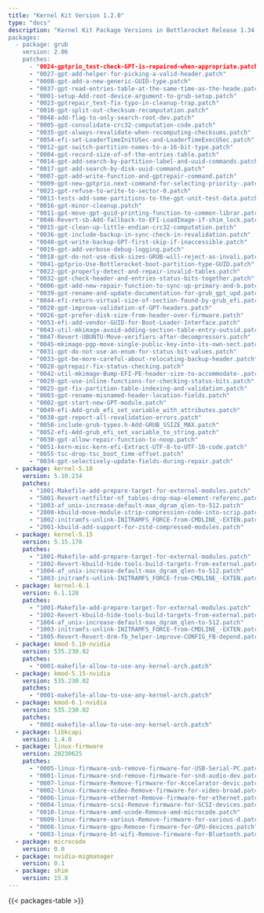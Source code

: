 ```yaml
---
title: "Kernel Kit Version 1.2.0"
type: "docs"
description: "Kernel Kit Package Versions in Bottlerocket Release 1.34.0
packages:
  - package: grub
    version: 2.06
    patches:
      - "0024-gptprio_test-check-GPT-is-repaired-when-appropriate.patch"
      - "0027-gpt-add-helper-for-picking-a-valid-header.patch"
      - "0008-gpt-add-a-new-generic-GUID-type.patch"
      - "0037-gpt-read-entries-table-at-the-same-time-as-the-heade.patch"
      - "0001-setup-Add-root-device-argument-to-grub-setup.patch"
      - "0023-gptrepair_test-fix-typo-in-cleanup-trap.patch"
      - "0010-gpt-split-out-checksum-recomputation.patch"
      - "0048-add-flag-to-only-search-root-dev.patch"
      - "0005-gpt-consolidate-crc32-computation-code.patch"
      - "0035-gpt-always-revalidate-when-recomputing-checksums.patch"
      - "0054-efi-set-LoaderTimeInitUSec-and-LoaderTimeExecUSec.patch"
      - "0012-gpt-switch-partition-names-to-a-16-bit-type.patch"
      - "0004-gpt-record-size-of-of-the-entries-table.patch"
      - "0014-gpt-add-search-by-partition-label-and-uuid-commands.patch"
      - "0017-gpt-add-search-by-disk-uuid-command.patch"
      - "0007-gpt-add-write-function-and-gptrepair-command.patch"
      - "0009-gpt-new-gptprio.next-command-for-selecting-priority-.patch"
      - "0021-gpt-refuse-to-write-to-sector-0.patch"
      - "0013-tests-add-some-partitions-to-the-gpt-unit-test-data.patch"
      - "0016-gpt-minor-cleanup.patch"
      - "0011-gpt-move-gpt-guid-printing-function-to-common-librar.patch"
      - "0046-Revert-sb-Add-fallback-to-EFI-LoadImage-if-shim_lock.patch"
      - "0015-gpt-clean-up-little-endian-crc32-computation.patch"
      - "0036-gpt-include-backup-in-sync-check-in-revalidation.patch"
      - "0040-gpt-write-backup-GPT-first-skip-if-inaccessible.patch"
      - "0019-gpt-add-verbose-debug-logging.patch"
      - "0018-gpt-do-not-use-disk-sizes-GRUB-will-reject-as-invali.patch"
      - "0041-gptprio-Use-Bottlerocket-boot-partition-type-GUID.patch"
      - "0022-gpt-properly-detect-and-repair-invalid-tables.patch"
      - "0032-gpt-check-header-and-entries-status-bits-together.patch"
      - "0006-gpt-add-new-repair-function-to-sync-up-primary-and-b.patch"
      - "0039-gpt-rename-and-update-documentation-for-grub_gpt_upd.patch"
      - "0044-efi-return-virtual-size-of-section-found-by-grub_efi.patch"
      - "0020-gpt-improve-validation-of-GPT-headers.patch"
      - "0026-gpt-prefer-disk-size-from-header-over-firmware.patch"
      - "0053-efi-add-vendor-GUID-for-Boot-Loader-Interface.patch"
      - "0043-util-mkimage-avoid-adding-section-table-entry-outsid.patch"
      - "0047-Revert-UBUNTU-Move-verifiers-after-decompressors.patch"
      - "0045-mkimage-pgp-move-single-public-key-into-its-own-sect.patch"
      - "0031-gpt-do-not-use-an-enum-for-status-bit-values.patch"
      - "0033-gpt-be-more-careful-about-relocating-backup-header.patch"
      - "0028-gptrepair-fix-status-checking.patch"
      - "0042-util-mkimage-Bump-EFI-PE-header-size-to-accommodate-.patch"
      - "0029-gpt-use-inline-functions-for-checking-status-bits.patch"
      - "0025-gpt-fix-partition-table-indexing-and-validation.patch"
      - "0003-gpt-rename-misnamed-header-location-fields.patch"
      - "0002-gpt-start-new-GPT-module.patch"
      - "0049-efi-Add-grub_efi_set_variable_with_attributes.patch"
      - "0038-gpt-report-all-revalidation-errors.patch"
      - "0050-include-grub-types.h-Add-GRUB_SSIZE_MAX.patch"
      - "0052-efi-Add-grub_efi_set_variable_to_string.patch"
      - "0030-gpt-allow-repair-function-to-noop.patch"
      - "0051-kern-misc-kern-efi-Extract-UTF-8-to-UTF-16-code.patch"
      - "0055-tsc-drop-tsc_boot_time-offset.patch"
      - "0034-gpt-selectively-update-fields-during-repair.patch"
  - package: kernel-5.10
    version: 5.10.234
    patches:
      - "1001-Makefile-add-prepare-target-for-external-modules.patch"
      - "5001-Revert-netfilter-nf_tables-drop-map-element-referenc.patch"
      - "1003-af_unix-increase-default-max_dgram_qlen-to-512.patch"
      - "2000-kbuild-move-module-strip-compression-code-into-scrip.patch"
      - "1002-initramfs-unlink-INITRAMFS_FORCE-from-CMDLINE_-EXTEN.patch"
      - "2001-kbuild-add-support-for-zstd-compressed-modules.patch"
  - package: kernel-5.15
    version: 5.15.178
    patches:
      - "1001-Makefile-add-prepare-target-for-external-modules.patch"
      - "1002-Revert-kbuild-hide-tools-build-targets-from-external.patch"
      - "1004-af_unix-increase-default-max_dgram_qlen-to-512.patch"
      - "1003-initramfs-unlink-INITRAMFS_FORCE-from-CMDLINE_-EXTEN.patch"
  - package: kernel-6.1
    version: 6.1.128
    patches:
      - "1001-Makefile-add-prepare-target-for-external-modules.patch"
      - "1002-Revert-kbuild-hide-tools-build-targets-from-external.patch"
      - "1004-af_unix-increase-default-max_dgram_qlen-to-512.patch"
      - "1003-initramfs-unlink-INITRAMFS_FORCE-from-CMDLINE_-EXTEN.patch"
      - "1005-Revert-Revert-drm-fb_helper-improve-CONFIG_FB-depend.patch"
  - package: kmod-5.10-nvidia
    version: 535.230.02
    patches:
      - "0001-makefile-allow-to-use-any-kernel-arch.patch"
  - package: kmod-5.15-nvidia
    version: 535.230.02
    patches:
      - "0001-makefile-allow-to-use-any-kernel-arch.patch"
  - package: kmod-6.1-nvidia
    version: 535.230.02
    patches:
      - "0001-makefile-allow-to-use-any-kernel-arch.patch"
  - package: libkcapi
    version: 1.4.0
  - package: linux-firmware
    version: 20230625
    patches:
      - "0005-linux-firmware-usb-remove-firmware-for-USB-Serial-PC.patch"
      - "0001-linux-firmware-snd-remove-firmware-for-snd-audio-dev.patch"
      - "0007-linux-firmware-Remove-firmware-for-Accelarator-devic.patch"
      - "0002-linux-firmware-video-Remove-firmware-for-video-broad.patch"
      - "0006-linux-firmware-ethernet-Remove-firmware-for-ethernet.patch"
      - "0004-linux-firmware-scsi-Remove-firmware-for-SCSI-devices.patch"
      - "0010-linux-firmware-amd-ucode-Remove-amd-microcode.patch"
      - "0009-linux-firmware-various-Remove-firmware-for-various-d.patch"
      - "0008-linux-firmware-gpu-Remove-firmware-for-GPU-devices.patch"
      - "0003-linux-firmware-bt-wifi-Remove-firmware-for-Bluetooth.patch"
  - package: microcode
    version: 0.0
  - package: nvidia-migmanager
    version: 0.1
  - package: shim
    version: 15.8
---
```


{{< packages-table >}}
